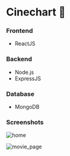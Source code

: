 # Cinechart :movie_camera:
### Frontend
  * ReactJS
### Backend
  * Node.js
  * ExpressJS
### Database 
  * MongoDB
  
### Screenshots
![home](https://user-images.githubusercontent.com/77540672/230052287-3f058088-e109-41b0-b15c-e8a9b0dd35dc.png)

![movie_page](https://user-images.githubusercontent.com/77540672/230052047-eb9f1b69-2ab2-406c-9936-eda05a149173.png)
